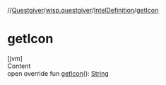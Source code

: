 //[Questgiver](../../index.md)/[wisp.questgiver](../index.md)/[IntelDefinition](index.md)/[getIcon](get-icon.md)



# getIcon  
[jvm]  
Content  
open override fun [getIcon](get-icon.md)(): [String](https://kotlinlang.org/api/latest/jvm/stdlib/kotlin/-string/index.html)  



